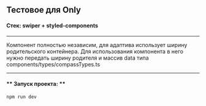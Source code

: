 <h2>Тестовое для Only</h2>
<h4>Стек: swiper + styled-сomponents</h4>
<hr/>
<p>Компонент полностью независим, для адаптива использует ширину родительского контейнера. Для использования компонента в него нужно передать ширину родителя и массив data типа components/types/compassTypes.ts</p>
<hr/>
<h4>** Запуск проекта: **</h4>

```bash
npm run dev
```
